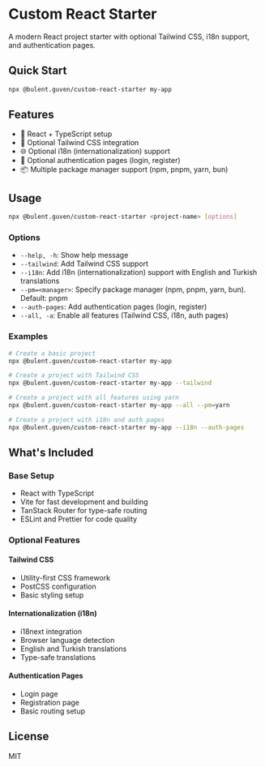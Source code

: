 # Custom React Starter

A modern React project starter with optional Tailwind CSS, i18n support, and authentication pages.

## Quick Start

```bash
npx @bulent.guven/custom-react-starter my-app
```

## Features

- 🚀 React + TypeScript setup
- 🎨 Optional Tailwind CSS integration
- 🌐 Optional i18n (internationalization) support
- 🔐 Optional authentication pages (login, register)
- 📦 Multiple package manager support (npm, pnpm, yarn, bun)

## Usage

```bash
npx @bulent.guven/custom-react-starter <project-name> [options]
```

### Options

- `--help, -h`: Show help message
- `--tailwind`: Add Tailwind CSS support
- `--i18n`: Add i18n (internationalization) support with English and Turkish translations
- `--pm=<manager>`: Specify package manager (npm, pnpm, yarn, bun). Default: pnpm
- `--auth-pages`: Add authentication pages (login, register)
- `--all, -a`: Enable all features (Tailwind CSS, i18n, auth pages)

### Examples

```bash
# Create a basic project
npx @bulent.guven/custom-react-starter my-app

# Create a project with Tailwind CSS
npx @bulent.guven/custom-react-starter my-app --tailwind

# Create a project with all features using yarn
npx @bulent.guven/custom-react-starter my-app --all --pm=yarn

# Create a project with i18n and auth pages
npx @bulent.guven/custom-react-starter my-app --i18n --auth-pages
```

## What's Included

### Base Setup
- React with TypeScript
- Vite for fast development and building
- TanStack Router for type-safe routing
- ESLint and Prettier for code quality

### Optional Features

#### Tailwind CSS
- Utility-first CSS framework
- PostCSS configuration
- Basic styling setup

#### Internationalization (i18n)
- i18next integration
- Browser language detection
- English and Turkish translations
- Type-safe translations

#### Authentication Pages
- Login page
- Registration page
- Basic routing setup

## License

MIT
